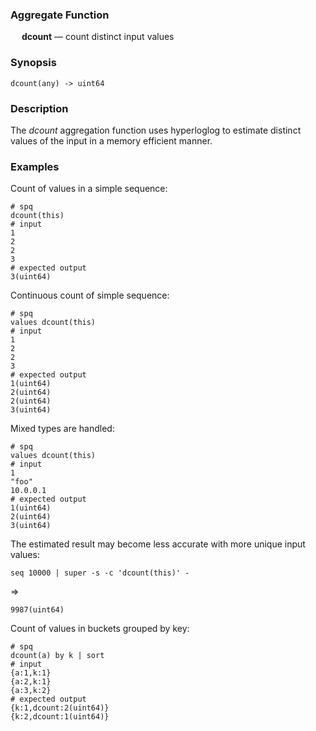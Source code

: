 ### Aggregate Function

&emsp; **dcount** &mdash; count distinct input values

### Synopsis
```
dcount(any) -> uint64
```

### Description

The _dcount_ aggregation function uses hyperloglog to estimate distinct values
of the input in a memory efficient manner.

### Examples

Count of values in a simple sequence:
```mdtest-spq
# spq
dcount(this)
# input
1
2
2
3
# expected output
3(uint64)
```

Continuous count of simple sequence:
```mdtest-spq
# spq
values dcount(this)
# input
1
2
2
3
# expected output
1(uint64)
2(uint64)
2(uint64)
3(uint64)
```

Mixed types are handled:
```mdtest-spq
# spq
values dcount(this)
# input
1
"foo"
10.0.0.1
# expected output
1(uint64)
2(uint64)
3(uint64)
```

The estimated result may become less accurate with more unique input values:
```mdtest-command
seq 10000 | super -s -c 'dcount(this)' -
```
=>
```mdtest-output
9987(uint64)
```

Count of values in buckets grouped by key:
```mdtest-spq
# spq
dcount(a) by k | sort
# input
{a:1,k:1}
{a:2,k:1}
{a:3,k:2}
# expected output
{k:1,dcount:2(uint64)}
{k:2,dcount:1(uint64)}
```
